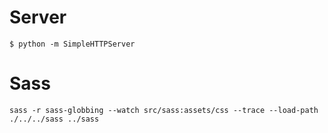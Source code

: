 # Server

```
$ python -m SimpleHTTPServer
```

# Sass

```
sass -r sass-globbing --watch src/sass:assets/css --trace --load-path ./../../sass ../sass
```